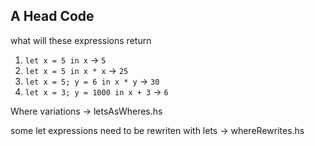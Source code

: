 ## A Head Code
what will these expressions return
1. `let x = 5 in x` → `5`
2. `let x = 5 in x * x` → `25`
3. `let x = 5; y = 6 in x * y` → `30`
4. `let x = 3; y = 1000 in x + 3` → `6`

Where variations → letsAsWheres.hs

some let expressions need to be rewriten with lets → whereRewrites.hs